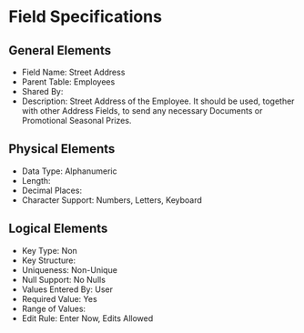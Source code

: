 # Field Specifications

## General Elements

- Field Name: Street Address
- Parent Table: Employees
- Shared By: 
- Description: Street Address of the Employee. It should be used, together with other Address Fields, to send any necessary Documents or Promotional Seasonal Prizes. 

## Physical Elements

- Data Type: Alphanumeric
- Length: 
- Decimal Places: 
- Character Support: Numbers, Letters, Keyboard

## Logical Elements

- Key Type: Non
- Key Structure: 
- Uniqueness: Non-Unique
- Null Support: No Nulls
- Values Entered By: User
- Required Value: Yes
- Range of Values: 
- Edit Rule: Enter Now, Edits Allowed
